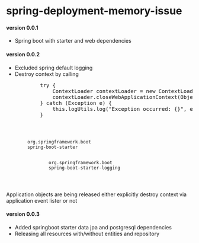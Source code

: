 # spring-deployment-memory-issue

#### version 0.0.1
<ul>
    <li>Spring boot with starter and web dependencies</li>
</ul>

#### version 0.0.2
<ul>
    <li>Excluded spring default logging</li>
    <li>Destroy context by calling </li>
    <pre>
        try {
            ContextLoader contextLoader = new ContextLoader();
            contextLoader.closeWebApplicationContext(Objects.requireNonNull(this.webApplicationContext.getServletContext()));
        } catch (Exception e) {
            this.logUtils.log("Exception occurred: {}", e.getMessage());
        }
    </pre>
</ul>
<code>
    <dependency>
        <groupId>org.springframework.boot</groupId>
        <artifactId>spring-boot-starter</artifactId>
        <exclusions>
            <exclusion>
                <groupId>org.springframework.boot</groupId>
                <artifactId>spring-boot-starter-logging</artifactId>
            </exclusion>
        </exclusions>
    </dependency>
</code>

<p>Application objects are being released either explicitly destroy context via application event lister or not</p>

#### version 0.0.3
<ul>
    <li>Added springboot starter data jpa and postgresql dependencies</li>
    <li>Releasing all resources with/without entities and repository</li>
</ul>

